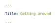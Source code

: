 ```yaml
---

Title: Getting around

---
```


<VocabWord translation_en="Airplane" />
<VocabWord translation_en="Train" />
<VocabWord translation_en="Taxi" />
<VocabWord translation_en="Uber?" />
<VocabWord translation_en="Car" />
<VocabWord translation_en="Bus" />
<VocabWord translation_en="Motorcycle/scooter" />
<VocabWord translation_en="Bicycle" />
<VocabWord translation_en="Boat" />
<VocabWord translation_en="Airport" />
<VocabWord translation_en="Train station" />
<VocabWord translation_en="Bus station" />
<VocabWord translation_en="Subway station" />
<VocabWord translation_en="Hotel" />
<VocabWord translation_en="Where are you from?" />
<VocabWord translation_en="I'm from [location:speaker]" />
<VocabWord translation_en="I arrived yesterday" />
<VocabWord translation_en="I will leave tomorrow" />
<VocabWord translation_en="Where is [attraction:destination]" />
<VocabWord translation_en="Can you write that down?" />
<VocabWord translation_en="Can you show me on the map?" />
<VocabWord translation_en="Where am I?" />
<VocabWord translation_en="Left" />
<VocabWord translation_en="Right" />
<VocabWord translation_en="Straight" />
<VocabWord translation_en="Turn around" />
<VocabWord translation_en="Near [attraction:destination]" />
<VocabWord translation_en="Next to [???]" />
<VocabWord translation_en="Road (dif words for)" />
<VocabWord translation_en="I am lost" />
<VocabWord translation_en="Where is the [nationality] Embassy?" />
<VocabWord translation_en="Is there an ATM nearby?" />
<VocabWord translation_en="What's fun to do around here?" />
<VocabWord translation_en="I have a reservation" />
<VocabWord translation_en="We have a reservation" />
<VocabWord translation_en="North south east west" />

